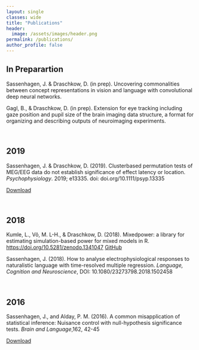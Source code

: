 ```yaml
---
layout: single
classes: wide
title: "Publications"
header:
  image: /assets/images/header.png
permalink: /publications/
author_profile: false
---
```


## In Preparartion
Sassenhagen, J. & Draschkow, D. (in prep). Uncovering commonalities between concept representations in vision and language with convolutional deep neural networks.


Gagl, B., & Draschkow, D. (in prep). Extension for eye tracking including gaze position and pupil size of the brain imaging data structure, a format for organizing and describing outputs of neuroimaging experiments.



&nbsp;
&nbsp;
&nbsp;

## 2019

Sassenhagen, J. & Draschkow, D. (2019). Clusterbased permutation tests of MEG/EEG data do not establish significance of effect latency or location. _Psychophysiology_. 2019; e13335. doi: doi.org/10.1111/psyp.13335

[Download](https://onlinelibrary.wiley.com/doi/full/10.1111/psyp.13335#)

&nbsp;
&nbsp;
&nbsp;


## 2018

Kumle, L., Võ, M. L-H., & Draschkow, D. (2018). Mixedpower: a library for estimating simulation-based power for mixed models in R. https://doi.org/10.5281/zenodo.1341047 [GitHub](https://github.com/DejanDraschkow/mixedpower)


Sassenhagen, J. (2018). How to analyse electrophysiological responses to naturalistic language with time-resolved multiple regression. _Language, Cognition and Neuroscience_, DOI: 10.1080/23273798.2018.1502458


&nbsp;
&nbsp;
&nbsp;

## 2016

Sassenhagen, J., and Alday, P. M. (2016). A common misapplication of statistical inference: Nuisance control with null-hypothesis significance tests. _Brain and Language_,162, 42-45

[Download](https://www.sciencedirect.com/science/article/pii/S0093934X16300323)
